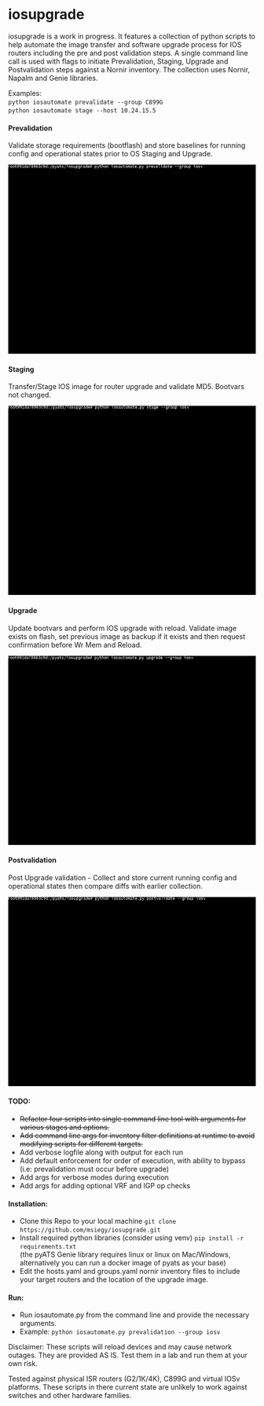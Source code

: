 # iosupgrade
iosupgrade is a work in progress. It features a collection of python scripts to help automate the image transfer and software upgrade process for IOS routers including the pre and post validation steps. A single command line call is used with flags to initiate Prevalidation, Staging, Upgrade and Postvalidation steps against a Nornir inventory. The collection uses Nornir, Napalm and Genie libraries.

Examples: 
<br>`python iosautomate prevalidate --group C899G`
<br>`python iosautomate stage --host 10.24.15.5`

#### Prevalidation
   Validate storage requirements (bootflash) and store baselines for running config and operational states prior
   to OS Staging and Upgrade.

   <img src=gifs/cli-preval.gif width="615" height="385">
    
#### Staging
   Transfer/Stage IOS image for router upgrade and validate MD5. Bootvars not changed.
    
   <img src=gifs/cli-stage.gif width="615" height="385">
    
#### Upgrade
   Update bootvars and perform IOS upgrade with reload. Validate image exists on flash, set previous image as backup if it exists and then request confirmation before Wr Mem and Reload.
    
   <img src=gifs/cli-upgrade.gif width="615" height="385">
    
#### Postvalidation
   Post Upgrade validation - Collect and store current running config and operational states then compare diffs with earlier collection. 
  
  <img src=gifs/cli-postval.gif width="615" height="385">


#### TODO:
- ~~Refactor four scripts into single command line tool with arguments for various stages and options.~~
- ~~Add command line args for inventory filter definitions at runtime to avoid modifying scripts for different targets.~~
- Add verbose logfile along with output for each run
- Add default enforcement for order of execution, with ability to bypass (i.e: prevalidation must occur before upgrade)
- Add args for verbose modes during execution
- Add args for adding optional VRF and IGP op checks


#### Installation:
- Clone this Repo to your local machine `git clone https://github.com/msiegy/iosupgrade.git`
- Install required python libraries (consider using venv) `pip install -r requirements.txt`
  <br>(the pyATS Genie library requires linux or linux on Mac/Windows, alternatively you can run a docker image of pyats as your base)
- Edit the hosts.yaml and groups.yaml nornir inventory files to include your target routers and the location of the upgrade image.

#### Run:
- Run iosautomate.py from the command line and provide the necessary arguments.
- Example: `python iosautomate.py prevalidation --group iosv`

Disclaimer: These scripts will reload devices and may cause network outages. They are provided AS IS. Test them in a lab and run them at your own risk.

Tested against physical ISR routers (G2/1K/4K), C899G and virtual IOSv platforms. These scripts in there current state are unlikely to work against switches and other hardware families.
